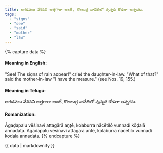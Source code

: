 ```yaml
---
title: ఆగడపలు వేశినవి అత్తగారా అంటే, కొలబుర్ర నాచేతిలో వున్నది కోడలా అన్నదట.
tags:
  - "signs"
  - "see"
  - "said"
  - "mother"
  - "law"
---
```


{% capture data %}
#### Meaning in English:
"See! The signs of rain appear!" cried the daughter-in-law. "What of that?" said the mother-in-law "I have the measure."
(see Nos. 19, 155.)

#### Meaning in Telugu:
ఆగడపలు వేశినవి అత్తగారా అంటే, కొలబుర్ర నాచేతిలో వున్నది కోడలా అన్నదట.

#### Romanization:
Āgaḍapalu vēśinavi attagārā aṇṭē, kolaburra nācētilō vunnadi kōḍalā annadaṭa.
Agadapalu vesinavi attagara ante, kolaburra nacetilo vunnadi kodala annadata.
{% endcapture %}

{{ data | markdownify }}

